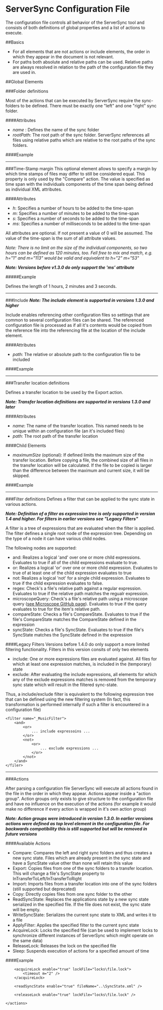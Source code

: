 ServerSync Configuration File
=============================


The configuration file controls all behavior of the ServerSync tool and consists of both definitions of global properties and a list of actions to execute.

##Basics

- For all elements that are not actions or include elements, the order in which they appear in the document is not relevant.
- For paths both absolute and relative paths can be used. Relative paths are always resolved in relation to the path of the configuration file they are used in.


##Global Elements

###Folder definitions

Most of the actions that can be executed by ServerSync require the sync-folders to be defined. There must be exactly one "left" and one "right" sync folder.

####Attributes
- *name* : Defines the name of the sync folder
- *rootPath*: The root path of the sync folder. ServerSync references all files using relative paths which are relative to the root paths of the sync folders.

####Example
	<left name="MusicLeft" rootPath="C:\Music" />
	<right name="MusicRight" rootPath="G:\Music" />

------------------------------------------------------------------------------------------------------------

###Time-Stamp margin
This optional element allows to specify a margin by which time stamps of files may differ to still be considered equal. This property is only used by the "Compare" action. The value is specified as time span with the individuals components of the time span being defined as individual XML attributes. 

####Attributes
 
- *h*: Specifies a number of hours to be added to the time-span
- *m*: Specifies a number of minutes to be added to the time-span
- *s*: Specifies a number of seconds to be added to the time-span
- *ms*: Specifies a number of milliseconds to be added to the time-span

All attributes are optional. If not present a value of 0 will be assumed.
The value of the time-span is the sum of all attribute values.

*Note: There is no limit on the size of the individual components, so two hours can be defined as 120 minutes, too. Fell free to mix and match, e.g. h="1" and m="113" would be valid and equivalent to h="2" m="53"*

***Note: Versions before v1.3.0 do only support the 'ms' attribute***

#####Example
	<timeStampMargin h="1" m="2" s="3" />

Defines the length of 1 hours, 2 minutes and 3 seconds.



------------------------------------------------------------------------------------------------------------

###Include
***Note: The include element is supported in versions 1.3.0 and higher***

Include enables referencing other configuration files so settings that are common to several configuration files can be shared.
The referenced configuration file is processed as if all it's contents would be copied from the reference file into the referencing file at the location of the include element.

####Attributes
- *path*: The relative or absolute path to the configuration file to be included

####Example
	<include path="..\_common\TransferLocations.xml" />

------------------------------------------------------------------------------------------------------------

###Transfer location definitions

Defines a transfer location to be used by the Export action.

***Note: Transfer location definitions are supported in versions 1.3.0 and later***

####Attributes
- *name*: The name of the transfer location. This named needs to be unique within an configuration file (an it's included files) 
- *path*: The root path of the transfer location

####Child Elements
- *maximumSize* (optional): If defined limits the maximum size of the transfer location. Before copying a file, the combined size of all files in the transfer location will be calculated. If the file to be copied is larger than the difference between the maximum and current size, it will be skipped.

####Example
	<transferLocation name="transferLocation1" path="\\server\Transfer">
		<maximumSize gb="40" />
	</transferLocation>

------------------------------------------------------------------------------------------------------------
###Filter definitions
Defines a filter that can be applied to the sync state in various actions.

***Note: Definition of a filter as expression tree is only supported in version 1.4 and higher. For filters in earlier versions see "Legacy Filters"***

A filter is a tree of expressions that are evaluated when the filter is applied. The filter defines a single root node of the expression tree. Depending on the type of a node it can have various child nodes.

The following nodes are supported:   

- and: Realizes a logical 'and' over one or more child expressions. Evaluates to true if all of the child expressions evaluate to true.
- or: Realizes a logical 'or' over one or more child expression. Evaluates to true of at least one of the child expression evaluates to true
- not: Realizes a logical 'not' for a single child expression. Evaluates to true if the child expression evaluates to false.
- regex: Check's a file's relative path against a regular expression. Evaluates to true if the relative path matches the regualr expression.
- microscopeQuery: Check's a file's relative path using a microscope query ([see Microscope GitHub page](http://github.com/clotheshorse/microscope)). Evaluates to true if the query evaluates to true for the item's relative path.
- compareState: Checks a file's CompareState. Evaluates to true if the file's CompareState matches the CompareState defined in the expression
- syncState: Checks a file's SyncState. Evaluates to true if the file's SyncState matches the SyncState defined in the expression 


####Legacy Filters
Versions before 1.4.0 do only support a more limited filtering functionality. Filters in this version consits of only two elements

- include: One or more expressions files are evaluated against. All files for which at least one expression matches, is included in the (temporary) state
- exclude: After evaluating the include expressions, all elements for which any of the exclude expressions matches is removed from the temporary sync state which will result in the filtered sync-state.

Thus, a include/exclude filter is equivalent to the following expression tree that can be defined using the new filtering system (In fact, this transformation is performed internally if such a filter is encountered in a configuration file)

	<filter name="_MusicFilter">
		<and>
			<or>
				... include expressoins ...
			</or>
			<not>
				<or>
					... exclude expressions ...
				</or>
			</not>
		</and>
	</filer>

------------------------------------------------------------------------------------------------------------
###Actions

After parsing a configuration file ServerSync will execute all actions found in the file in the order in which they appear.
Actions appear inside a "action group". Action groups only exists to give structure to the configuration file and have no influence on the execution of the actions (for example it would make no difference if every action is wrapped in it's own action group)

***Note: Action groups were introduced in version 1.3.0. In earlier versions actions were defined as top level element in the configuration file. For backwards compatibility this is still supported but will be removed in future versions***


####Available Actions

- Compare: Compares the left and right sync folders and thus creates a new sync state. Files which are already present in the sync state and have a SyncState value other than none will retain this value
- Export: Copies files from one of the sync folders to a transfer location. This will change a file's SyncState property to InTransferToLeft/InTransferToRight 
- Import: Imports files from a transfer location into one of the sync folders (still supported but deprecated)
- Copy: Directly copies files from one sync folder to the other
- ReadSyncState: Replaces the applications state by a new sync state serialized in the specified file. If the file does not exist, the sync state  will be empty.
- WriteSyncState: Serializes the current sync state to XML and writes it to a file 
- ApplyFilter: Applies the specified filter to the current sync state
- AcquireLock: Locks the specified file (can be used to implement locks to synchronize different instances of ServerSync which might operate on the same data)
- ReleaseLock: Releases the lock on the specified file
- Sleep: Suspends execution of actions for a specified amount of time

####Example
	<actions>
	
		<acquireLock enable="true" lockFile="locks\file.lock">
			<timeout m="2" />
		</acquireLock>
	
		<readSyncState enable="true" fileName="..\SyncState.xml" />				
		
		<releaseLock enable="true" lockFile="locks\file.lock" />
	
	</actions>



